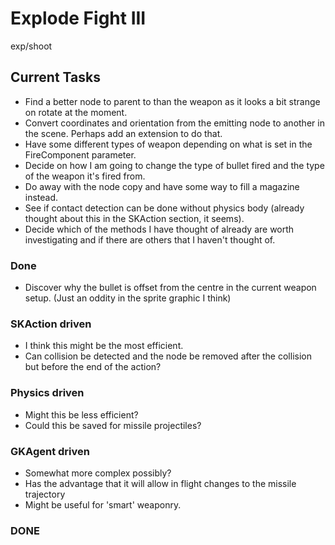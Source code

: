 # Explode Fight III
exp/shoot

## Current Tasks
- Find a better node to parent to than the weapon as it looks a bit strange on rotate at the moment.
- Convert coordinates and orientation from the emitting node to another in the scene. Perhaps add an extension to do that.
- Have some different types of weapon depending on what is set in the FireComponent parameter.
- Decide on how I am going to change the type of bullet fired and the type of the weapon it's fired from.
- Do away with the node copy and have some way to fill a magazine instead.
- See if contact detection can be done without physics body (already thought about this in the SKAction section, it seems).
- Decide which of the methods I have thought of already are worth investigating and if there are others that I haven't thought of.

### Done
- Discover why the bullet is offset from the centre in the current weapon setup. (Just an oddity in the sprite graphic I think)

### SKAction driven
- I think this might be the most efficient.
- Can collision be detected and the node be removed after the collision but before the end of the action?

### Physics driven
- Might this be less efficient?
- Could this be saved for missile projectiles?

### GKAgent driven
- Somewhat more complex possibly?
- Has the advantage that it will allow in flight changes to the missile trajectory
- Might be useful for 'smart' weaponry.

### DONE
